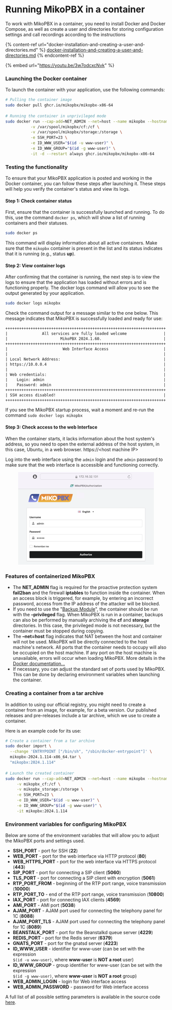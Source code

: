 # Running MikoPBX in a container

To work with MikoPBX in a container, you need to install Docker and Docker Compose, as well as create a user and directories for storing configuration settings and call recordings according to the instructions

{% content-ref url="docker-installation-and-creating-a-user-and-directories.md" %}
[docker-installation-and-creating-a-user-and-directories.md](docker-installation-and-creating-a-user-and-directories.md)
{% endcontent-ref %}

{% embed url="https://youtu.be/3w7odcxcNvk" %}

### Launching the Docker container

To launch the container with your application, use the following commands:

```bash
# Pulling the container image
sudo docker pull ghcr.io/mikopbx/mikopbx-x86-64

# Running the container in unprivileged mode
sudo docker run --cap-add=NET_ADMIN --net=host --name mikopbx --hostname mikopbx \
           -v /var/spool/mikopbx/cf:/cf \
           -v /var/spool/mikopbx/storage:/storage \
           -e SSH_PORT=23 \
           -e ID_WWW_USER="$(id -u www-user)" \
           -e ID_WWW_GROUP="$(id -g www-user)" \
           -it -d --restart always ghcr.io/mikopbx/mikopbx-x86-64
```

### Testing the functionality

To ensure that your MikoPBX application is posted and working in the Docker container, you can follow these steps after launching it. These steps will help you verify the container's status and view its logs.

#### Step 1: Check container status

First, ensure that the container is successfully launched and running. To do this, use the command `docker ps`, which will show a list of running containers and their statuses.

```bash
sudo docker ps
```

This command will display information about all active containers. Make sure that the `mikopbx` container is present in the list and its status indicates that it is running (e.g., status **up**).

#### Step 2: View container logs

After confirming that the container is running, the next step is to view the logs to ensure that the application has loaded without errors and is functioning properly. The docker logs command will allow you to see the output generated by your application.

```bash
sudo docker logs mikopbx
```

Check the command output for a message similar to the one below. This message indicates that MikoPBX is successfully loaded and ready for use:

```
++++++++++++++++++++++++++++++++++++++++++++++++++++++++++++++++++++++
|               All services are fully loaded welcome                |
|                       MikoPBX 2024.1.60.                           |
++++++++++++++++++++++++++++++++++++++++++++++++++++++++++++++++++++++
|                        Web Interface Access                        |
|                                                                    |
| Local Network Address:                                             |
| https://10.0.0.4                                                   |
|                                                                    |
| Web credentials:                                                   |
|    Login: admin                                                    |
|    Password: admin                                                 |
++++++++++++++++++++++++++++++++++++++++++++++++++++++++++++++++++++++
| SSH access disabled!                                               |
++++++++++++++++++++++++++++++++++++++++++++++++++++++++++++++++++++++
```

If you see the MikoPBX startup process, wait a moment and re-run the command `sudo docker logs mikopbx`

#### Step 3: Check access to the web Interface

When the container starts, it lacks information about the host system's address, so you need to open the external address of the host system, in this case, Ubuntu, in a web browser. https://\<host machine IP>

Log into the web interface using the `admin` login and the `admin` password to make sure that the web interface is accessible and functioning correctly.

<figure><img src="../../.gitbook/assets/MikoPBXProxmoxInstallation_17 (2).png" alt=""><figcaption></figcaption></figure>

### Features of containerized MikoPBX

* The **NET\_ADMIN** flag is required for the proactive protection system **fail2ban** and the firewall **iptables** to function inside the container. When an access block is triggered, for example, by entering an incorrect password, access from the IP address of the attacker will be blocked.
* If you need to use the "[Backup Module](../../manual/maintenance/backup.md)", the container should be run with the **–privileged** flag. When MikoPBX is run in a container, backups can also be performed by manually archiving the **cf** and **storage** directories. In this case, the privileged mode is not necessary, but the container must be stopped during copying.
* The **–net=host** flag indicates that NAT between the host and container will not be used. MikoPBX will be directly connected to the host machine's network. All ports that the container needs to occupy will also be occupied on the host machine. If any port on the host machine is unavailable, errors will occur when loading MikoPBX. More details in the [Docker documentation...](https://docs.docker.com/network/host/)
* If necessary, you can adjust the standard set of ports used by MikoPBX. This can be done by declaring environment variables when launching the container.

### Creating a container from a tar archive

In addition to using our official registry, you might need to create a container from an image, for example, for a beta version. Our published releases and pre-releases include a tar archive, which we use to create a container.

Here is an example code for its use:

```bash
# Create a container from a tar archive
sudo docker import \
  --change 'ENTRYPOINT ["/bin/sh", "/sbin/docker-entrypoint"]' \
  mikopbx-2024.1.114-x86_64.tar \
  "mikopbx:2024.1.114"

# Launch the created container
sudo docker run --cap-add=NET_ADMIN --net=host --name mikopbx --hostname mikopbx \
	 -v mikopbx_cf:/cf \
	 -v mikopbx_storage:/storage \
	 -e SSH_PORT=23 \
	 -e ID_WWW_USER="$(id -u www-user)" \
	 -e ID_WWW_GROUP="$(id -g www-user)" \
	 -it mikopbx:2024.1.114
```

### Environment variables for configuring MikoPBX

Below are some of the environment variables that will allow you to adjust the MikoPBX ports and settings used.

* **SSH\_PORT** - port for SSH (**22**)
* **WEB\_PORT** - port for the web interface via HTTP protocol (**80**)
* **WEB\_HTTPS\_PORT** - port for the web interface via HTTPS protocol (**443**)
* **SIP\_PORT** - port for connecting a SIP client (**5060**)
* **TLS\_PORT** - port for connecting a SIP client with encryption (**5061**)
* **RTP\_PORT\_FROM** - beginning of the RTP port range, voice transmission (**10000**)
* **RTP\_PORT\_TO** - end of the RTP port range, voice transmission (**10800**)
* **IAX\_PORT** - port for connecting IAX clients (**4569**)
* **AMI\_PORT** - AMI port (**5038**)
* **AJAM\_PORT** - AJAM port used for connecting the telephony panel for 1C (**8088**)
* **AJAM\_PORT\_TLS** - AJAM port used for connecting the telephony panel for 1C (**8089**)
* **BEANSTALK\_PORT** - port for the Beanstalkd queue server (**4229**)
* **REDIS\_PORT** - port for the Redis server (**6379**)
* **GNATS\_PORT** - port for the gnatsd server (**4223**)
* **ID\_WWW\_USER** - identifier for www-user (can be set with the expression\
  `$(id -u www-user)`, where **www-user** is **NOT a root** user)
* **ID\_WWW\_GROUP** - group identifier for www-user (can be set with the expression\
  `$(id -g www-user)`, where **www-user** is **NOT a root** group)
* **WEB\_ADMIN\_LOGIN** - login for Web interface access
* **WEB\_ADMIN\_PASSWORD** - password for Web interface access

A full list of all possible setting parameters is available in the source code [here](https://github.com/mikopbx/Core/blob/develop/src/Common/Models/PbxSettingsConstants.php).
